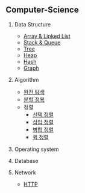## Computer-Science

1. Data Structure
    - [Array & Linked List](DataStructure/Array&LinkedList.md)
    - [Stack & Queue](DataStructure/Stack&Queue.md)
    - [Tree](DataStructure/Tree.md)
    - [Heap](DataStructure/Heap.md)
    - [Hash](DataStructure/Hash.md)
    - [Graph](DataStructure/Graph.md)

2. Algorithm
    - [완전 탐색](Algorithm/Brute_force.md)
    - [분할 정복](Algorithm/Divide&Conquer.md)
    - 정렬
        - [선택 정렬](Algorithm/Selection_sort.md)
        - [삽입 정렬](Algorithm/Insertion_sort.md)
        - [병합 정렬](Algorithm/Merge_sort.md)
        - [퀵 정렬](Algorithm/Quick_sort.md)

3. Operating system

4. Database

5. Network
    - [HTTP](Network/HTTP.md)